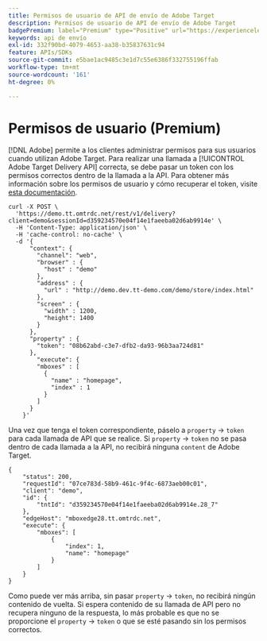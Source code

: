 ```yaml
---
title: Permisos de usuario de API de envío de Adobe Target
description: Permisos de usuario de API de envío de Adobe Target
badgePremium: label="Premium" type="Positive" url="https://experienceleague.adobe.com/docs/target/using/introduction/intro.html?lang=en#premium newtab=true" tooltip="Consulte qué se incluye en Target Premium."
keywords: api de envío
exl-id: 332f90bd-4079-4653-aa38-b35837631c94
feature: APIs/SDKs
source-git-commit: e5bae1ac9485c3e1d7c55e6386f332755196ffab
workflow-type: tm+mt
source-wordcount: '161'
ht-degree: 0%

---
```


# Permisos de usuario (Premium)

[!DNL Adobe] permite a los clientes administrar permisos para sus usuarios cuando utilizan Adobe Target. Para realizar una llamada a [!UICONTROL Adobe Target Delivery API] correcta, se debe pasar un token con los permisos correctos dentro de la llamada a la API. Para obtener más información sobre los permisos de usuario y cómo recuperar el token, visite [esta documentación](https://experienceleague.adobe.com/docs/target/using/administer/manage-users/enterprise/properties-overview.html).

```
curl -X POST \
  'https://demo.tt.omtrdc.net/rest/v1/delivery?client=demo&sessionId=d359234570e04f14e1faeeba02d6ab9914e' \
  -H 'Content-Type: application/json' \
  -H 'cache-control: no-cache' \
  -d '{
      "context": {
        "channel": "web",
        "browser" : {
          "host" : "demo"
        },
        "address" : {
          "url" : "http://demo.dev.tt-demo.com/demo/store/index.html"
        },
        "screen" : {
          "width" : 1200,
          "height": 1400
        }
      },
      "property" : {
        "token": "08b62abd-c3e7-dfb2-da93-96b3aa724d81"
      },
        "execute": {
        "mboxes" : [
          {
            "name" : "homepage",
            "index" : 1
          }
        ]
      }
    }'
```

Una vez que tenga el token correspondiente, páselo a `property` -> `token` para cada llamada de API que se realice. Si `property` -> `token` no se pasa dentro de cada llamada a la API, no recibirá ninguna `content` de Adobe Target.

```
{
    "status": 200,
    "requestId": "07ce783d-58b9-461c-9f4c-6873aeb00c01",
    "client": "demo",
    "id": {
        "tntId": "d359234570e04f14e1faeeba02d6ab9914e.28_7"
    },
    "edgeHost": "mboxedge28.tt.omtrdc.net",
    "execute": {
        "mboxes": [
            {
                "index": 1,
                "name": "homepage"
            }
        ]
    }
}
```

Como puede ver más arriba, sin pasar `property` -> `token`, no recibirá ningún contenido de vuelta. Si espera contenido de su llamada de API pero no recupera ninguno de la respuesta, lo más probable es que no se proporcione el `property` -> `token` o que se esté pasando sin los permisos correctos.
